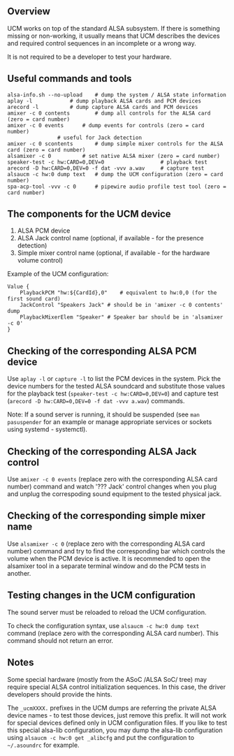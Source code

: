 Overview
--------

UCM works on top of the standard ALSA subsystem. If there is something
missing or non-working, it usually means that UCM describes the devices
and required control sequences in an incomplete or a wrong way.

It is not required to be a developer to test your hardware.

Useful commands and tools
-------------------------

````
alsa-info.sh --no-upload	# dump the system / ALSA state information
aplay -l			# dump playback ALSA cards and PCM devices
arecord -l			# dump capture ALSA cards and PCM devices
amixer -c 0 contents		# dump all controls for the ALSA card (zero = card number)
amixer -c 0 events		# dump events for controls (zero = card number)
				# useful for Jack detection
amixer -c 0 scontents		# dump simple mixer controls for the ALSA card (zero = card number)
alsamixer -c 0			# set native ALSA mixer (zero = card number) 
speaker-test -c hw:CARD=0,DEV=0	                 # playback test
arecord -D hw:CARD=0,DEV=0 -f dat -vvv a.wav     # capture test
alsaucm -c hw:0 dump text	# dump the UCM configuration (zero = card number)
spa-acp-tool -vvv -c 0		# pipewire audio profile test tool (zero = card number)
````

The components for the UCM device
---------------------------------

1) ALSA PCM device
2) ALSA Jack control name (optional, if available - for the presence detection)
3) Simple mixer control name (optional, if available - for the hardware volume control)

Example of the UCM configuration:

````
Value {
	PlaybackPCM "hw:${CardId},0"	# equivalent to hw:0,0 (for the first sound card)
	JackControl "Speakers Jack"	# should be in 'amixer -c 0 contents' dump
	PlaybackMixerElem "Speaker"	# Speaker bar should be in 'alsamixer -c 0'
}
````

Checking of the corresponding ALSA PCM device
---------------------------------------------

Use `aplay -l` or `capture -l` to list the PCM devices in the system. Pick
the device numbers for the tested ALSA soundcard and substitute those values
for the playback test (`speaker-test -c hw:CARD=0,DEV=0`) and capture test
(`arecord -D hw:CARD=0,DEV=0 -f dat -vvv a.wav`) commands.

Note: If a sound server is running, it should be suspended (see
`man pasuspender` for an example or manage appropriate services or
sockets using systemd - systemctl).

Checking of the corresponding ALSA Jack control
-----------------------------------------------

Use `amixer -c 0 events` (replace zero with the corresponding ALSA card
number) command and watch '??? Jack' control changes when you plug and
unplug the correspoding sound equipment to the tested physical jack.

Checking of the corresponding simple mixer name
-----------------------------------------------

Use `alsamixer -c 0` (replace zero with the corresponding ALSA card
number) command and try to find the corresponding bar which controls the
volume when the PCM device is active. It is recommended to open the
alsamixer tool in a separate terminal window and do the PCM tests in
another.

Testing changes in the UCM configuration
----------------------------------------

The sound server must be reloaded to reload the UCM configuration.

To check the configuration syntax, use `alsaucm -c hw:0 dump text` command 
(replace zero with the corresponding ALSA card number). This command should
not return an error.

Notes
-----

Some special hardware (mostly from the ASoC /ALSA SoC/ tree) may require
special ALSA control initialization sequences. In this case, the driver
developers should provide the hints.

The `_ucmXXXX.` prefixes in the UCM dumps are referring the private
ALSA device names - to test those devices, just remove this prefix. It
will not work for special devices defined only in UCM configuration files.
If you like to test this special alsa-lib configuration, you may dump the
alsa-lib configuration using `alsaucm -c hw:0 get _alibcfg` and put the
configuration to `~/.asoundrc` for example.

